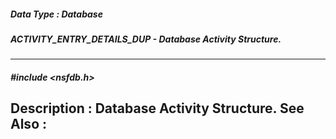##### Data Type : Database
##### ACTIVITY_ENTRY_DETAILS_DUP - Database Activity Structure.
---
##### #include <nsfdb.h>
**Description :**
Database Activity Structure.
**See Also :**
[](D:/md_files/.md)
---
